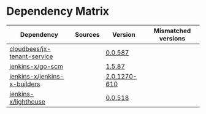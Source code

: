 # Dependency Matrix

Dependency | Sources | Version | Mismatched versions
---------- | ------- | ------- | -------------------
[cloudbees/jx-tenant-service](https://github.com/cloudbees/jx-tenant-service) |  | [0.0.587](https://github.com/cloudbees/jx-tenant-service/releases/tag/v0.0.587) | 
[jenkins-x/go-scm](https://github.com/jenkins-x/go-scm) |  | [1.5.87]() | 
[jenkins-x/jenkins-x-builders](https://github.com/jenkins-x/jenkins-x-builders) |  | [2.0.1270-610]() | 
[jenkins-x/lighthouse](https://github.com/jenkins-x/lighthouse) |  | [0.0.518]() | 
